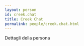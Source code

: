 ```yaml
---
layout: person
id: creek.chat
title: Creek Chat
permalink: people/creek.chat.html
---
```


Dettagli della persona